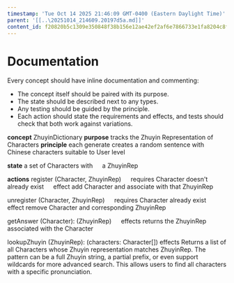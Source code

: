 ```yaml
---
timestamp: 'Tue Oct 14 2025 21:46:09 GMT-0400 (Eastern Daylight Time)'
parent: '[[..\20251014_214609.20197d5a.md]]'
content_id: f20820b5c1309e350848f38b156e12ae42ef2af6e7866733e1fa8204c8f8ab81
---
```


# Documentation

Every concept should have inline documentation and commenting:

* The concept itself should be paired with its purpose.
* The state should be described next to any types.
* Any testing should be guided by the principle.
* Each action should state the requirements and effects, and tests should check that both work against variations.

**concept** ZhuyinDictionary
**purpose** tracks the Zhuyin Representation of Characters
**principle** each generate creates a random sentence with Chinese characters suitable to User level

**state**
a set of Characters with
  a ZhuyinRep

**actions**
register (Character, ZhuyinRep)
  requires Character doesn't already exist
  effect add Character and associate with that ZhuyinRep

unregister (Character, ZhuyinRep)
  requires Character already exist
  effect remove Character and corresponding ZhuyinRep

getAnswer (Character): (ZhuyinRep)
  effects returns the ZhuyinRep associated with the Character

lookupZhuyin (ZhuyinRep): (characters: Character\[])
effects Returns a list of all Characters whose Zhuyin representation matches ZhuyinRep. The pattern can be a full Zhuyin string, a partial prefix, or even support wildcards for more advanced search. This allows users to find all characters with a specific pronunciation.
